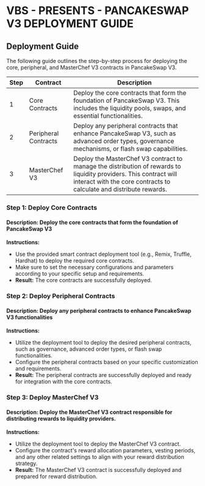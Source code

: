 # VBS - PRESENTS - PANCAKESWAP V3 DEPLOYMENT GUIDE

## Deployment Guide

The following guide outlines the step-by-step process for deploying the core, peripheral, and MasterChef V3 contracts in PancakeSwap V3.

| Step | Contract              | Description                                                     |
| ---- | --------------------- | --------------------------------------------------------------- |
| 1    | Core Contracts        | Deploy the core contracts that form the foundation of PancakeSwap V3. This includes the liquidity pools, swaps, and essential functionalities. |
| 2    | Peripheral Contracts  | Deploy any peripheral contracts that enhance PancakeSwap V3, such as advanced order types, governance mechanisms, or flash swap capabilities. |
| 3    | MasterChef V3         | Deploy the MasterChef V3 contract to manage the distribution of rewards to liquidity providers. This contract will interact with the core contracts to calculate and distribute rewards. |

### Step 1: Deploy Core Contracts

#### Description: Deploy the core contracts that form the foundation of PancakeSwap V3

**Instructions:**

- Use the provided smart contract deployment tool (e.g., Remix, Truffle, Hardhat) to deploy the required core contracts.
- Make sure to set the necessary configurations and parameters according to your specific setup and requirements.  
- **Result:** The core contracts are successfully deployed.

### Step 2: Deploy Peripheral Contracts

#### Description: Deploy any peripheral contracts to enhance PancakeSwap V3 functionalities

**Instructions:**

- Utilize the deployment tool to deploy the desired peripheral contracts, such as governance, advanced order types, or flash swap functionalities.
- Configure the peripheral contracts based on your specific customization and requirements.  
- **Result:** The peripheral contracts are successfully deployed and ready for integration with the core contracts.

### Step 3: Deploy MasterChef V3

#### Description: Deploy the MasterChef V3 contract responsible for distributing rewards to liquidity providers.

**Instructions:**

- Utilize the deployment tool to deploy the MasterChef V3 contract.
- Configure the contract's reward allocation parameters, vesting periods, and any other related settings to align with your reward distribution strategy.  
- **Result:** The MasterChef V3 contract is successfully deployed and prepared for reward distribution.
